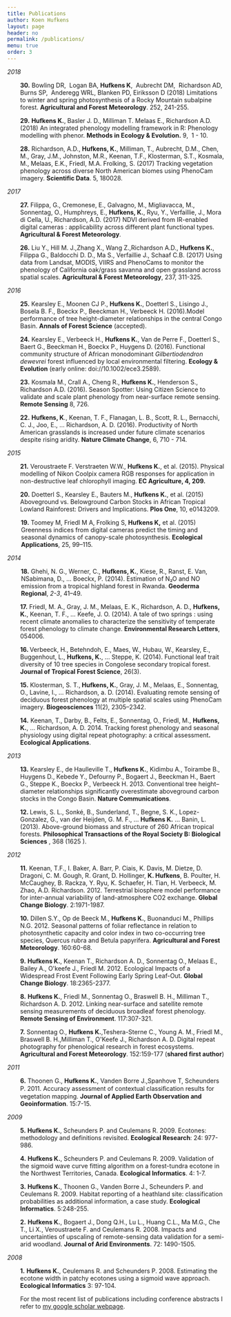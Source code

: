 ```yaml
---
title: Publications
author: Koen Hufkens
layout: page
header: no
permalink: /publications/
menu: true
order: 3
---
```


<div>
<em>2018</em>
<p style="padding-left: 30px;"><strong>30.</strong> Bowling DR,  Logan BA, <strong>Hufkens K</strong>,  Aubrecht DM,  Richardson AD,  Burns SP,  Anderegg WRL, Blanken PD, Eiriksson D (2018) Limitations to winter and spring photosynthesis of a Rocky Mountain subalpine forest. <strong>Agricultural and Forest Meteorology</strong>. 252, <span class="size-m">241-255</span>.</p>
<p style="padding-left: 30px;"><strong>29.</strong> <strong>Hufkens K.</strong>, Basler J. D., Milliman T. Melaas E., Richardson A.D. (2018) An integrated phenology modelling framework in R: Phenology modelling with phenor. <strong>Methods in Ecology &amp; Evolution.</strong> 9,  1 - 10.</p>
<p style="padding-left: 30px;"><strong>28.</strong> Richardson, A.D., <strong>Hufkens, K.</strong>, Milliman, T., Aubrecht, D.M., Chen, M., Gray, J.M., Johnston, M.R., Keenan, T.F., Klosterman, S.T., Kosmala, M., Melaas, E.K., Friedl, M.A. Frolking, S. (2017) Tracking vegetation phenology across diverse North American biomes using PhenoCam imagery. <strong>Scientific Data</strong>. 5, 180028.</p>
<em>2017</em>
<p style="padding-left: 30px;"><strong> 27.</strong> Filippa, G., Cremonese, E., Galvagno, M., Migliavacca, M., Sonnentag, O., Humphreys, E., <strong>Hufkens, K.</strong>, Ryu, Y., Verfaillie, J., Mora di Cella, U., Richardson, A.D. (2017) NDVI derived from IR-enabled digital cameras : applicability across different plant functional types. <strong>Agricultural &amp; Forest Meteorology</strong>.</p>
<p style="padding-left: 30px;"><strong>26.</strong> Liu Y., Hill M. J.,Zhang X., Wang Z.,Richardson A.D., <strong>Hufkens K.</strong>, Filippa G., Baldocchi D. D., Ma S., Verfaillie J., Schaaf C.B. (2017) Using data from Landsat, MODIS, VIIRS and PhenoCams to monitor the phenology of California oak/grass savanna and open grassland across spatial scales. <strong>Agricultural &amp; Forest Meteorology</strong>, 237, 311-325.</p>
<em>2016</em>
<p style="padding-left: 30px;"><strong>25.</strong> Kearsley E., Moonen CJ P., <strong>Hufkens K.</strong>, Doetterl S., Lisingo J., Bosela B. F., Boeckx P., Beeckman H., Verbeeck H. (2016).Model performance of tree height-diameter relationships in the central Congo Basin. <b>Annals of Forest Science</b> (accepted).</p>
<p style="padding-left: 30px;"><strong>24.</strong> Kearsley E., Verbeeck H., <strong>Hufkens K.</strong>, Van de Perre F., Doetterl S., Baert G., Beeckman H., Boeckx P., Huygens D. (2016). Functional community structure of African monodominant <em>Gilbertiodendron dewevrei</em> forest influenced by local environmental filtering. <b>Ecology &amp; Evolution</b> (early online: doi://10.1002/ece3.2589).</p>
<p style="padding-left: 30px;"><strong>23.</strong> Kosmala M., Crall A., Cheng R., <strong>Hufkens K.</strong>, Henderson S., Richardson A.D. (2016). Season Spotter: Using Citizen Science to validate and scale plant phenology from near-surface remote sensing. <strong>Remote Sensing</strong> 8, 726.</p>
<p style="padding-left: 30px;"><strong>22.</strong> <strong>Hufkens, K</strong>., Keenan, T. F., Flanagan, L. B., Scott, R. L., Bernacchi, C. J., Joo, E., … Richardson, A. D. (2016). Productivity of North American grasslands is increased under future climate scenarios despite rising aridity. <strong>Nature Climate Change</strong>, 6, 710 - 714.</p>
<em>2015</em>
<p style="padding-left: 30px;"><strong>21.</strong> Veroustraete F. Verstraeten W.W., <strong>Hufkens K.</strong>, et al. (2015). Physical modelling of Nikon Coolpix camera RGB responses for application in non-destructive leaf chlorophyll imaging. <strong>EC Agriculture<strong>, 4, 209.</strong></strong></p>
<p style="padding-left: 30px;"><strong>20.</strong> Doetterl S., Kearsley E., Bauters M., <strong>Hufkens K.</strong>, et al. (2015) Aboveground vs. Belowground Carbon Stocks in African Tropical Lowland Rainforest: Drivers and Implications. <strong>Plos One</strong>, 10, e0143209.</p>
<p style="margin-left: 24pt; text-indent: -24.0pt;">        <strong>19.</strong> Toomey M, Friedl M A, Frolking S, <strong>Hufkens K,</strong> et al. (2015) Greenness indices from digital cameras predict the timing and seasonal dynamics of canopy-scale photosynthesis. <strong>Ecological Applications</strong>, 25, 99–115.</p>
<em>2014</em>
<p style="margin-left: 24pt; text-indent: -24.0pt;">        <strong>18.</strong> Ghehi, N. G., Werner, C., <strong>Hufkens, K.</strong>, Kiese, R., Ranst, E. Van, NSabimana, D., … Boeckx, P. (2014). Estimation of N₂O and NO emission from a tropical highland forest in Rwanda. <strong>Geoderma Regional</strong>, <i>2-3</i>, 41–49.</p>
<p style="padding-left: 30px;"><strong>17.</strong> Friedl, M. A., Gray, J. M., Melaas, E. K., Richardson, A. D., <strong>Hufkens, K.</strong>, Keenan, T. F., … Keefe, J. O. (2014). A tale of two springs : using recent climate anomalies to characterize the sensitivity of temperate forest phenology to climate change. <strong>Environmental Research Letters</strong>, 054006.</p>
<p style="padding-left: 30px;"><strong>16. </strong>Verbeeck, H., Betehndoh, E., Maes, W., Hubau, W., Kearsley, E., Buggenhout, L., <strong>Hufkens, K.</strong>, … Steppe, K. (2014). Functional leaf trait diversity of 10 tree species in Congolese secondary tropical forest.<strong> Journal of Tropical Forest Science</strong>, 26(3).</p>
<p style="padding-left: 30px;"><strong>15.</strong> Klosterman, S. T.,<strong> Hufkens, K.</strong>, Gray, J. M., Melaas, E., Sonnentag, O., Lavine, I., … Richardson, a. D. (2014). Evaluating remote sensing of deciduous forest phenology at multiple spatial scales using PhenoCam imagery. <strong>Biogeosciences</strong> 11(2), 2305–2342.</p>
<p style="padding-left: 30px;"><strong>14.</strong> Keenan, T., Darby, B., Felts, E., Sonnentag, O., Friedl, M., <strong>Hufkens, K.</strong>, … Richardson, A. D. 2014. Tracking forest phenology and seasonal physiology using digital repeat photography: a critical assessment<strong>. Ecological Applications</strong>.</p>
<em>2013
</em>
<p style="padding-left: 30px;"><strong>13.</strong> Kearsley E., de Haulleville T., <strong>Hufkens K.</strong>, Kidimbu A., Toirambe B., Huygens D., Kebede Y., Defourny P., Bogaert J., Beeckman H., Baert G., Steppe K., Boeckx P., Verbeeck H. 2013. Conventional tree height–diameter relationships significantly overestimate aboveground carbon stocks in the Congo Basin. <strong>Nature Communications</strong>.</p>
<p style="padding-left: 30px;"><strong>12. </strong>Lewis, S. L., Sonké, B., Sunderland, T., Begne, S. K., Lopez-Gonzalez, G., van der Heijden, G. M. F., … <strong>Hufkens K.</strong> … Banin, L. (2013). Above-ground biomass and structure of 260 African tropical forests. <strong>Philosophical Transactions of the Royal Society B: Biological Sciences</strong> , 368 (1625 ).<strong>
</strong></p>
<em>2012</em>
<p style="padding-left: 30px;"><strong>11.</strong> Keenan, T.F., I. Baker, A. Barr, P. Ciais, K. Davis, M. Dietze, D. Dragoni, C. M. Gough, R. Grant, D. Hollinger, <strong>K. Hufkens</strong>, B. Poulter, H. McCaughey, B. Rackza, Y. Ryu, K. Schaefer, H. Tian, H. Verbeeck, M. Zhao, A.D. Richardson. 2012. Terrestrial biosphere model performance for inter-annual variability of land-atmosphere CO2 exchange. <strong>Global Change Biology</strong>. 2:1971-1987.</p>
<p style="padding-left: 30px;"><strong>10.</strong> Dillen S.Y., Op de Beeck M., <strong>Hufkens K.</strong>, Buonanduci M., Phillips N.G. 2012. Seasonal patterns of foliar reflectance in relation to photosynthetic capacity and color index in two co-occurring tree species, Quercus rubra and Betula papyrifera. <strong>Agricultural and Forest Meteorology</strong>. 160:60-68.</p>
<p style="padding-left: 30px;"><strong>9.</strong> <strong>Hufkens K.</strong>, Keenan T., Richardson A. D., Sonnentag O., Melaas E., Bailey A., O'keefe J., Friedl M. 2012. Ecological Impacts of a Widespread Frost Event Following Early Spring Leaf-Out. <strong>Global Change Biology</strong>. 18:2365-2377.</p>
<p style="padding-left: 30px;"><strong>8.</strong> <strong>Hufkens K.</strong>, Friedl M., Sonnentag O., Braswell B. H., Milliman T., Richardson A. D. 2012. Linking near-surface and satellite remote sensing measurements of deciduous broadleaf forest phenology. <strong>Remote Sensing of Environment</strong>. 117:307-321.</p>
<p style="padding-left: 30px;"><strong>7.</strong> Sonnentag O., <strong>Hufkens K.</strong>,Teshera-Sterne C., Young A. M., Friedl M., Braswell B. H.,Milliman T., O'Keefe J., Richardson A. D. Digital repeat photography for phenological research in forest ecosystems. <strong>Agricultural and Forest Meteorology</strong>. 152:159-177 (<strong>shared first author</strong>)</p>
<em>2011</em>
<p style="padding-left: 30px;"><strong>6.</strong> Thoonen G., <strong>Hufkens K.</strong>, Vanden Borre J.,Spanhove T, Scheunders P. 2011. Accuracy assessment of contextual classiﬁcation results for vegetation mapping. <strong>Journal of Applied Earth Observation and Geoinformation</strong>. 15:7-15.</p>
<em>2009</em>
<p style="padding-left: 30px;"><strong>5.</strong> <strong>Hufkens K.</strong>, Scheunders P. and Ceulemans R. 2009. Ecotones: methodology and definitions revisited. <strong>Ecological Research</strong>: 24: 977-986.</p>
<p style="padding-left: 30px;"><strong>4.</strong> <strong>Hufkens K.</strong>, Scheunders P. and Ceulemans R. 2009. Validation of the sigmoid wave curve fitting algorithm on a forest-tundra ecotone in the Northwest Territories, Canada. <strong>Ecological Informatics</strong>. 4: 1-7.</p>
<p style="padding-left: 30px;"><strong>3.</strong> <strong>Hufkens K.</strong>, Thoonen G., Vanden Borre J., Scheunders P. and Ceulemans R. 2009. Habitat reporting of a heathland site: classification probabilities as additional information, a case study. <strong>Ecological Informatics</strong>. 5:248-255.</p>
<p style="padding-left: 30px;"><strong>2.</strong> <strong>Hufkens K.</strong>, Bogaert J., Dong Q.H., Lu L., Huang C.L., Ma M.G., Che T., Li X., Veroustraete F. and Ceulemans R. 2008. Impacts and uncertainties of upscaling of remote-sensing data validation for a semi-arid woodland. <strong>Journal of Arid Environments</strong>. 72: 1490-1505.</p>
<em>2008</em>
<p style="padding-left: 30px;"><strong>1.</strong> <strong>Hufkens K.</strong>, Ceulemans R. and Scheunders P. 2008. Estimating the ecotone width in patchy ecotones using a sigmoid wave approach. <strong>Ecological Informatics</strong> 3: 97-104.</p>
<p style="padding-left: 30px;">For the most recent list of publications including conference abstracts I refer to <a href="https://scholar.google.com/citations?hl=en&amp;user=3ZD7sagAAAAJ&amp;view_op=list_works&amp;sortby=pubdate">my google scholar webpage</a>.</p>
</div>